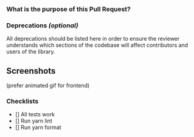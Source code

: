 ### What is the purpose of this Pull Request?

### Deprecations *(optional)*

All deprecations should be listed here in order to ensure the reviewer understands
which sections of the codebase will affect contributors and users of the library.

## Screenshots

(prefer animated gif for frontend)


### Checklists

- [] All tests work
- [] Run yarn lint
- [] Run yarn format
